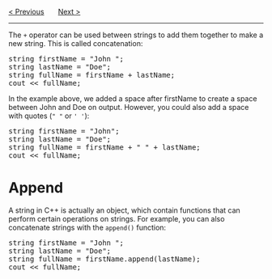 <a href="/Strings/Main.md">&lt; Previous</a>
&nbsp;&nbsp;&nbsp;&nbsp;&nbsp;
<a href="/Strings/NumbersAndStrings.md">Next &gt;</a>
<hr>
The <code>+</code> operator can be used between strings to add them together to make a new string. This is called concatenation:
<pre>
string firstName = "John ";
string lastName = "Doe";
string fullName = firstName + lastName;
cout &lt;&lt; fullName;
</pre>
In the example above, we added a space after firstName to create a space between John and Doe on output. However, you could also add a space with quotes (<code>" "</code> or <code>' '</code>):
<pre>
string firstName = "John";
string lastName = "Doe";
string fullName = firstName + " " + lastName;
cout &lt;&lt; fullName;
</pre>
<h1>Append</h1>
A string in C++ is actually an object, which contain functions that can perform certain operations on strings. For example, you can also concatenate strings with the <code>append()</code> function:
<pre>
string firstName = "John ";
string lastName = "Doe";
string fullName = firstName.append(lastName);
cout &lt;&lt; fullName;
</pre>
